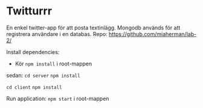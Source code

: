 # Twitturrr

En enkel twitter-app för att posta textinlägg. Mongodb används för att registrera användare i en databas. 
Repo: https://github.com/miaherman/lab-2/

Install dependencies:
- Kör `npm install` i root-mappen

sedan:
`cd server`
`npm install`

`cd client`
`npm install`


Run application:
`npm start` i root-mappen
